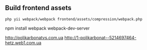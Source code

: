 ## Build frontend assets

```
php yii webpack/webpack frontend/assets/compression/webpack.php
```

npm install
webpack
webpack-dev-server

http://polikarbonatvs.com.ua
http://1-polikarbonat--5214697464-hetz.web1.com.ua